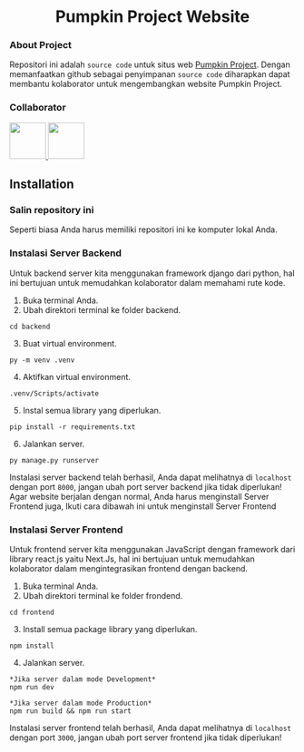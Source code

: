 <h1 align="center">Pumpkin Project Website</h1>

### About Project
Repositori ini adalah `source code` untuk situs web [Pumpkin Project](https://pumpkinproject.my.id). Dengan memanfaatkan github sebagai penyimpanan `source code` diharapkan dapat membantu kolaborator untuk mengembangkan website Pumpkin Project.

### Collaborator
<a href="https://github.com/SahrulGnwn">
  <img src="https://github.com/SahrulGnwn.png?size=64" width="64" />
</a>
<a href="https://github.com/LowScarlet">
  <img src="https://github.com/LowScarlet.png?size=64" width="64" />
</a>
 
## Installation

### Salin repository ini
Seperti biasa Anda harus memiliki repositori ini ke komputer lokal Anda.

### Instalasi Server Backend
Untuk backend server kita menggunakan framework django dari python, hal ini bertujuan untuk memudahkan kolaborator dalam memahami rute kode.
1. Buka terminal Anda.
2. Ubah direktori terminal ke folder backend.
```
cd backend
```
3. Buat virtual environment.
```
py -m venv .venv
```
4. Aktifkan virtual environment.
```
.venv/Scripts/activate
```
5. Instal semua library yang diperlukan.
```
pip install -r requirements.txt
```
6. Jalankan server.
```
py manage.py runserver
```
Instalasi server backend telah berhasil, Anda dapat melihatnya di `localhost` dengan port `8000`, jangan ubah port server backend jika tidak diperlukan!
Agar website berjalan dengan normal, Anda harus menginstall Server Frontend juga, Ikuti cara dibawah ini untuk menginstall Server Frontend

### Instalasi Server Frontend
Untuk frontend server kita menggunakan JavaScript dengan framework dari library react.js yaitu Next.Js, hal ini bertujuan untuk memudahkan kolaborator dalam mengintegrasikan frontend dengan backend.
1. Buka terminal Anda.
2. Ubah direktori terminal ke folder frondend.
```
cd frontend
```
3. Install semua package library yang diperlukan.
```
npm install
```
4. Jalankan server.
```
*Jika server dalam mode Development*
npm run dev
```
```
*Jika server dalam mode Production*
npm run build && npm run start
```
Instalasi server frontend telah berhasil, Anda dapat melihatnya di `localhost` dengan port `3000`, jangan ubah port server frontend jika tidak diperlukan!
